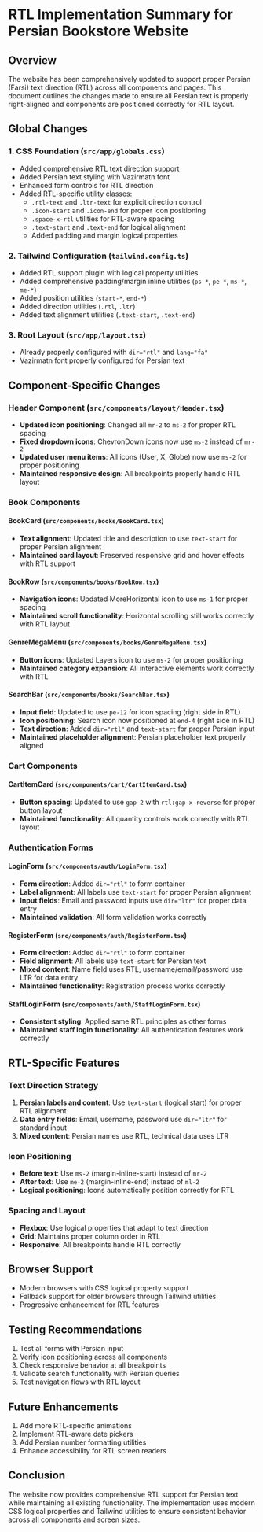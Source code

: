 # RTL Implementation Summary for Persian Bookstore Website

## Overview
The website has been comprehensively updated to support proper Persian (Farsi) text direction (RTL) across all components and pages. This document outlines the changes made to ensure all Persian text is properly right-aligned and components are positioned correctly for RTL layout.

## Global Changes

### 1. CSS Foundation (`src/app/globals.css`)
- Added comprehensive RTL text direction support
- Added Persian text styling with Vazirmatn font
- Enhanced form controls for RTL direction
- Added RTL-specific utility classes:
  - `.rtl-text` and `.ltr-text` for explicit direction control
  - `.icon-start` and `.icon-end` for proper icon positioning
  - `.space-x-rtl` utilities for RTL-aware spacing
  - `.text-start` and `.text-end` for logical alignment
  - Added padding and margin logical properties

### 2. Tailwind Configuration (`tailwind.config.ts`)
- Added RTL support plugin with logical property utilities
- Added comprehensive padding/margin inline utilities (`ps-*`, `pe-*`, `ms-*`, `me-*`)
- Added position utilities (`start-*`, `end-*`)
- Added direction utilities (`.rtl`, `.ltr`)
- Added text alignment utilities (`.text-start`, `.text-end`)

### 3. Root Layout (`src/app/layout.tsx`)
- Already properly configured with `dir="rtl"` and `lang="fa"`
- Vazirmatn font properly configured for Persian text

## Component-Specific Changes

### Header Component (`src/components/layout/Header.tsx`)
- **Updated icon positioning**: Changed all `mr-2` to `ms-2` for proper RTL spacing
- **Fixed dropdown icons**: ChevronDown icons now use `ms-2` instead of `mr-2`
- **Updated user menu items**: All icons (User, X, Globe) now use `ms-2` for proper positioning
- **Maintained responsive design**: All breakpoints properly handle RTL layout

### Book Components

#### BookCard (`src/components/books/BookCard.tsx`)
- **Text alignment**: Updated title and description to use `text-start` for proper Persian alignment
- **Maintained card layout**: Preserved responsive grid and hover effects with RTL support

#### BookRow (`src/components/books/BookRow.tsx`)
- **Navigation icons**: Updated MoreHorizontal icon to use `ms-1` for proper spacing
- **Maintained scroll functionality**: Horizontal scrolling still works correctly with RTL layout

#### GenreMegaMenu (`src/components/books/GenreMegaMenu.tsx`)
- **Button icons**: Updated Layers icon to use `ms-2` for proper positioning
- **Maintained category expansion**: All interactive elements work correctly with RTL

#### SearchBar (`src/components/books/SearchBar.tsx`)
- **Input field**: Updated to use `pe-12` for icon spacing (right side in RTL)
- **Icon positioning**: Search icon now positioned at `end-4` (right side in RTL)
- **Text direction**: Added `dir="rtl"` and `text-start` for proper Persian input
- **Maintained placeholder alignment**: Persian placeholder text properly aligned

### Cart Components

#### CartItemCard (`src/components/cart/CartItemCard.tsx`)
- **Button spacing**: Updated to use `gap-2` with `rtl:gap-x-reverse` for proper button layout
- **Maintained functionality**: All quantity controls work correctly with RTL layout

### Authentication Forms

#### LoginForm (`src/components/auth/LoginForm.tsx`)
- **Form direction**: Added `dir="rtl"` to form container
- **Label alignment**: All labels use `text-start` for proper Persian alignment
- **Input fields**: Email and password inputs use `dir="ltr"` for proper data entry
- **Maintained validation**: All form validation works correctly

#### RegisterForm (`src/components/auth/RegisterForm.tsx`)
- **Form direction**: Added `dir="rtl"` to form container
- **Field alignment**: All labels use `text-start` for Persian text
- **Mixed content**: Name field uses RTL, username/email/password use LTR for data entry
- **Maintained functionality**: Registration process works correctly

#### StaffLoginForm (`src/components/auth/StaffLoginForm.tsx`)
- **Consistent styling**: Applied same RTL principles as other forms
- **Maintained staff login functionality**: All authentication features work correctly

## RTL-Specific Features

### Text Direction Strategy
1. **Persian labels and content**: Use `text-start` (logical start) for proper RTL alignment
2. **Data entry fields**: Email, username, password use `dir="ltr"` for standard input
3. **Mixed content**: Persian names use RTL, technical data uses LTR

### Icon Positioning
- **Before text**: Use `ms-2` (margin-inline-start) instead of `mr-2`
- **After text**: Use `me-2` (margin-inline-end) instead of `ml-2`
- **Logical positioning**: Icons automatically position correctly for RTL

### Spacing and Layout
- **Flexbox**: Use logical properties that adapt to text direction
- **Grid**: Maintains proper column order in RTL
- **Responsive**: All breakpoints handle RTL correctly

## Browser Support
- Modern browsers with CSS logical property support
- Fallback support for older browsers through Tailwind utilities
- Progressive enhancement for RTL features

## Testing Recommendations
1. Test all forms with Persian input
2. Verify icon positioning across all components
3. Check responsive behavior at all breakpoints
4. Validate search functionality with Persian queries
5. Test navigation flows with RTL layout

## Future Enhancements
1. Add more RTL-specific animations
2. Implement RTL-aware date pickers
3. Add Persian number formatting utilities
4. Enhance accessibility for RTL screen readers

## Conclusion
The website now provides comprehensive RTL support for Persian text while maintaining all existing functionality. The implementation uses modern CSS logical properties and Tailwind utilities to ensure consistent behavior across all components and screen sizes. 